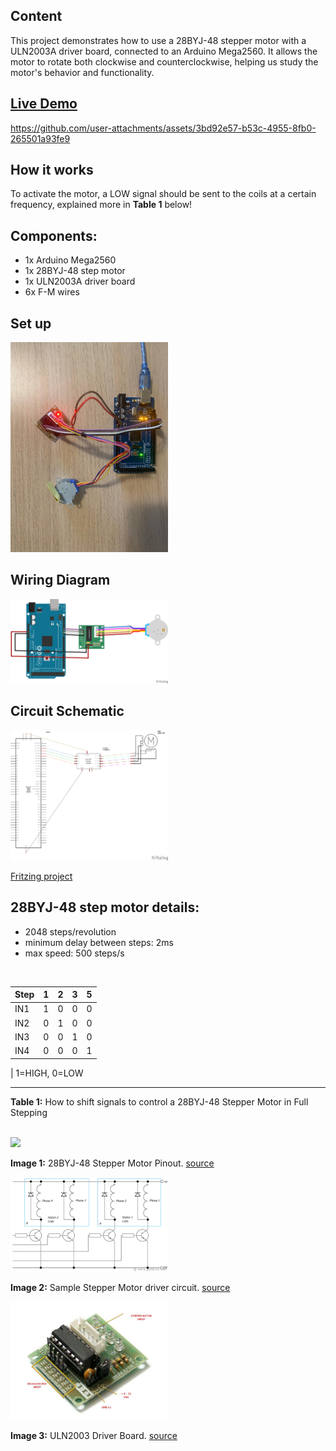 ## Content
This project demonstrates how to use a 28BYJ-48 stepper motor with a ULN2003A driver board, connected to an Arduino Mega2560. It allows the motor to rotate both clockwise and counterclockwise, helping us study the motor's behavior and functionality.

## [Live Demo](./assets/28BYJ-48-step-motor.mp4)

https://github.com/user-attachments/assets/3bd92e57-b53c-4955-8fb0-265501a93fe9

## How it works
To activate the motor, a LOW signal should be sent to the coils at a certain frequency, explained more in **Table 1** below! 

## Components:
- 1x Arduino Mega2560
- 1x 28BYJ-48 step motor
- 1x ULN2003A driver board
- 6x F-M wires


## Set up
<img src="./assets/28BYJ-48-step-motor-setup.jpg" width="50%" hight="50%"> 

## Wiring Diagram
<img src="./assets/28byj-48-step-motor_bb.png" width="50%" hight="50%">

## Circuit Schematic
<img src="./assets/28byj-48-step-motor_schem.png" width="50%" hight="50%">

[Fritzing project](./28BYJ-48-step-motor.fzz)

**28BYJ-48 step motor details:**
---
- 2048 steps/revolution
- minimum delay between steps: 2ms
- max speed: 500 steps/s

<br>

|Step|1|2|3|5|
|----|-|-|-|-|
|IN1 |1|0|0|0|
|IN2 |0|1|0|0|
|IN3 |0|0|1|0|
|IN4 |0|0|0|1|

| 1=HIGH, 0=LOW

---

**Table 1:** How to shift signals to control a 28BYJ-48 Stepper Motor in Full Stepping

</br>

<img src="./assets/28BYJ-48-PİNOUT-1.png" width="50%" hight="50%"> 

**Image 1:** 28BYJ-48 Stepper Motor Pinout. [source](https://pinouts.net/28byj-48-stepper-motor-pinout-and-specifications/)
</br>

<img src="./assets/stepper-motor-driver-circuit.gif" width="50%" hight="50%"> 

**Image 2:** Sample Stepper Motor driver circuit. [source](https://pinouts.net/28byj-48-stepper-motor-pinout-and-specifications/)
</br>

<img src="./assets/ULN2003-Driver-Board-1-1-768x576.jpg" width="50%" hight="50%"> 

**Image 3:** ULN2003 Driver Board. [source](https://pinouts.net/28byj-48-stepper-motor-pinout-and-specifications/)
</br>




